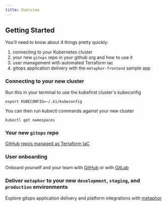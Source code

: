```yaml
---
title: Overview
---
```


## Getting Started

You'll need to know about 4 things pretty quickly:

1. connecting to your Kubernetes cluster
2. your new `gitops` repo in your github org and how to use it
3. user management with automated Terraform iac
4. gitops application delivery with the `metaphor-frontend` sample app

### Connecting to your new cluster

Run this in your terminal to use the kubefirst cluster's kubeconfig

```shell
export KUBECONFIG=~/.k1/kubeconfig
```

You can then run kubectl commands against your new cluster

```shell
kubectl get namespaces
```

### Your new `gitops` repo

[GitHub repos managed as Terraform IaC](github/repositories.md)

### User onboarding

Onboard yourself and your team with [GitHub](github/user-creation.md) or with [GitLab](gitlab/user-creation.md)

### Deliver `metaphor` to your new `development`, `staging`, and `production` environments

Explore gitops application delivery and platform integrations with [metaphor](../../explore/metaphor.md)
